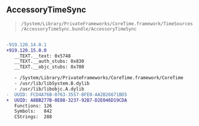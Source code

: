 ## AccessoryTimeSync

> `/System/Library/PrivateFrameworks/CoreTime.framework/TimeSources/AccessoryTimeSync.bundle/AccessoryTimeSync`

```diff

-919.120.14.0.1
+919.120.15.0.0
   __TEXT.__text: 0x5748
   __TEXT.__auth_stubs: 0x830
   __TEXT.__objc_stubs: 0x700

   - /System/Library/PrivateFrameworks/CoreTime.framework/CoreTime
   - /usr/lib/libSystem.B.dylib
   - /usr/lib/libobjc.A.dylib
-  UUID: FCD4A76B-0763-3557-BFE0-AA2B26671BD5
+  UUID: A8BB277B-0E88-3237-92B7-D2E046D19CDA
   Functions: 126
   Symbols:   842
   CStrings:  288

```
